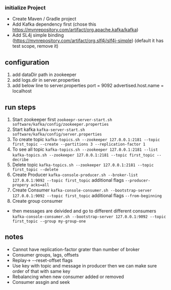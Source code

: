 
### initialize Project
- Create Maven / Gradle project
- Add Kafka dependency first (chose this https://mvnrepository.com/artifact/org.apache.kafka/kafka)
- Add SL4j simple binding (https://mvnrepository.com/artifact/org.slf4j/slf4j-simple) (default it has test scope, remove it)



## configuration
1. add dataDir path in zookeeper
2. add logs.dir in server.properties 
3. add below line to server.properties
    port = 9092
    advertised.host.name = localhost 

## run steps
1. Start zookeeper first
    `zookeepr-server-start.sh software/kafka/config/zookeeper.properties`
2. Start kafka
    `kafka-server-start.sh software/kafka/config/server.properties`
3. To create topic 
    `kafka-topics.sh --zookeeper 127.0.0.1:2181 --topic first_topic --create --partitions 3 --replication-factor 1`
4. To see all topic
    `kafka-topics.sh --zookeeper 127.0.0.1:2181 --list`
    `kafka-topics.sh --zookeeper 127.0.0.1:2181 --topic first_topic --decribe`
5. Delete topic
    `kafka-topics.sh --zookeeper 127.0.0.1:2181 --topic first_topic --delete`
6. Create Producer
    `kafka-console-producer.sh --broker-list 127.0.0.1:9092 --topic first_topic`
     additional flags  `--producer-propery acks=all`
7.  Create Consumer
    `kafka-console-consumer.sh --bootstrap-server 127.0.0.1:9092 --topic first_topic`
     additional flags  `--from-beginning`
8. Create group consumer
- then messages are deivided and go to different different consumers
    `kafka-console-consumer.sh --bootstrap-server 127.0.0.1:9092 --topic first_topic --group my-group-one`

## notes
* Cannot have replication-factor grater than number of broker
* Consumer groups, lags, offsets
* Replay-> --reset-offset flags
* Use key with topic and message in producer then we can make sure order of that with same key
* Rebalancing when new consumer added or removed
* Consumer assgin and seek
